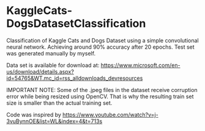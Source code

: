 # KaggleCats-DogsDatasetClassification
Classification of Kaggle Cats and Dogs Dataset using a simple convolutional neural network.
Achieving around 90% accuracy after 20 epochs.
Test set was generated manually by myself.

Data set is available for download at: https://www.microsoft.com/en-us/download/details.aspx?id=54765&WT.mc_id=rss_alldownloads_devresources

IMPORTANT NOTE: 
Some of the .jpeg files in the dataset receive corruption error while being resized using OpenCV. That is why the resulting train set size is smaller than the actual training set.

Code was inspired by https://www.youtube.com/watch?v=j-3vuBynnOE&list=WL&index=4&t=713s
